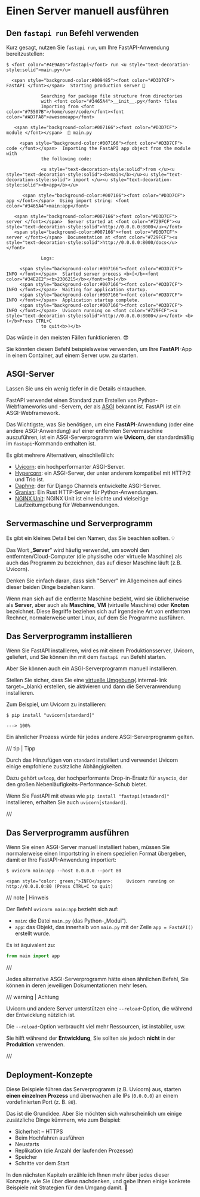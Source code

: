 # Einen Server manuell ausführen

## Den `fastapi run` Befehl verwenden

Kurz gesagt, nutzen Sie `fastapi run`, um Ihre FastAPI-Anwendung bereitzustellen:

<div class="termy">

```console
$ <font color="#4E9A06">fastapi</font> run <u style="text-decoration-style:solid">main.py</u>

  <span style="background-color:#009485"><font color="#D3D7CF"> FastAPI </font></span>  Starting production server 🚀

             Searching for package file structure from directories
             with <font color="#3465A4">__init__.py</font> files
             Importing from <font color="#75507B">/home/user/code/</font><font color="#AD7FA8">awesomeapp</font>

   <span style="background-color:#007166"><font color="#D3D7CF"> module </font></span>  🐍 main.py

     <span style="background-color:#007166"><font color="#D3D7CF"> code </font></span>  Importing the FastAPI app object from the module with
             the following code:

             <u style="text-decoration-style:solid">from </u><u style="text-decoration-style:solid"><b>main</b></u><u style="text-decoration-style:solid"> import </u><u style="text-decoration-style:solid"><b>app</b></u>

      <span style="background-color:#007166"><font color="#D3D7CF"> app </font></span>  Using import string: <font color="#3465A4">main:app</font>

   <span style="background-color:#007166"><font color="#D3D7CF"> server </font></span>  Server started at <font color="#729FCF"><u style="text-decoration-style:solid">http://0.0.0.0:8000</u></font>
   <span style="background-color:#007166"><font color="#D3D7CF"> server </font></span>  Documentation at <font color="#729FCF"><u style="text-decoration-style:solid">http://0.0.0.0:8000/docs</u></font>

             Logs:

     <span style="background-color:#007166"><font color="#D3D7CF"> INFO </font></span>  Started server process <b>[</b><font color="#34E2E2"><b>2306215</b></font><b>]</b>
     <span style="background-color:#007166"><font color="#D3D7CF"> INFO </font></span>  Waiting for application startup.
     <span style="background-color:#007166"><font color="#D3D7CF"> INFO </font></span>  Application startup complete.
     <span style="background-color:#007166"><font color="#D3D7CF"> INFO </font></span>  Uvicorn running on <font color="#729FCF"><u style="text-decoration-style:solid">http://0.0.0.0:8000</u></font> <b>(</b>Press CTRL+C
             to quit<b>)</b>
```

</div>

Das würde in den meisten Fällen funktionieren. 😎

Sie könnten diesen Befehl beispielsweise verwenden, um Ihre **FastAPI**-App in einem Container, auf einem Server usw. zu starten.

## ASGI-Server

Lassen Sie uns ein wenig tiefer in die Details eintauchen.

FastAPI verwendet einen Standard zum Erstellen von Python-Webframeworks und -Servern, der als <abbr title="Asynchronous Server Gateway Interface – Asynchrone Server-Gateway-Schnittstelle">ASGI</abbr> bekannt ist. FastAPI ist ein ASGI-Webframework.

Das Wichtigste, was Sie benötigen, um eine **FastAPI**-Anwendung (oder eine andere ASGI-Anwendung) auf einer entfernten Servermaschine auszuführen, ist ein ASGI-Serverprogramm wie **Uvicorn**, der standardmäßig im `fastapi`-Kommando enthalten ist.

Es gibt mehrere Alternativen, einschließlich:

* <a href="https://www.uvicorn.org/" class="external-link" target="_blank">Uvicorn</a>: ein hochperformanter ASGI-Server.
* <a href="https://hypercorn.readthedocs.io/" class="external-link" target="_blank">Hypercorn</a>: ein ASGI-Server, der unter anderem kompatibel mit HTTP/2 und Trio ist.
* <a href="https://github.com/django/daphne" class="external-link" target="_blank">Daphne</a>: der für Django Channels entwickelte ASGI-Server.
* <a href="https://github.com/emmett-framework/granian" class="external-link" target="_blank">Granian</a>: Ein Rust HTTP-Server für Python-Anwendungen.
* <a href="https://unit.nginx.org/howto/fastapi/" class="external-link" target="_blank">NGINX Unit</a>: NGINX Unit ist eine leichte und vielseitige Laufzeitumgebung für Webanwendungen.

## Servermaschine und Serverprogramm

Es gibt ein kleines Detail bei den Namen, das Sie beachten sollten. 💡

Das Wort „**Server**“ wird häufig verwendet, um sowohl den entfernten/Cloud-Computer (die physische oder virtuelle Maschine) als auch das Programm zu bezeichnen, das auf dieser Maschine läuft (z.B. Uvicorn).

Denken Sie einfach daran, dass sich "Server" im Allgemeinen auf eines dieser beiden Dinge beziehen kann.

Wenn man sich auf die entfernte Maschine bezieht, wird sie üblicherweise als **Server**, aber auch als **Maschine**, **VM** (virtuelle Maschine) oder **Knoten** bezeichnet. Diese Begriffe beziehen sich auf irgendeine Art von entfernten Rechner, normalerweise unter Linux, auf dem Sie Programme ausführen.

## Das Serverprogramm installieren

Wenn Sie FastAPI installieren, wird es mit einem Produktionsserver, Uvicorn, geliefert, und Sie können ihn mit dem `fastapi run` Befehl starten.

Aber Sie können auch ein ASGI-Serverprogramm manuell installieren.

Stellen Sie sicher, dass Sie eine [virtuelle Umgebung](../virtual-environments.md){.internal-link target=_blank} erstellen, sie aktivieren und dann die Serveranwendung installieren.

Zum Beispiel, um Uvicorn zu installieren:

<div class="termy">

```console
$ pip install "uvicorn[standard]"

---> 100%
```

</div>

Ein ähnlicher Prozess würde für jedes andere ASGI-Serverprogramm gelten.

/// tip | Tipp

Durch das Hinzufügen von `standard` installiert und verwendet Uvicorn einige empfohlene zusätzliche Abhängigkeiten.

Dazu gehört `uvloop`, der hochperformante Drop-in-Ersatz für `asyncio`, der den großen Nebenläufigkeits-Performance-Schub bietet.

Wenn Sie FastAPI mit etwas wie `pip install "fastapi[standard]"` installieren, erhalten Sie auch `uvicorn[standard]`.

///

## Das Serverprogramm ausführen

Wenn Sie einen ASGI-Server manuell installiert haben, müssen Sie normalerweise einen Importstring in einem speziellen Format übergeben, damit er Ihre FastAPI-Anwendung importiert:

<div class="termy">

```console
$ uvicorn main:app --host 0.0.0.0 --port 80

<span style="color: green;">INFO</span>:     Uvicorn running on http://0.0.0.0:80 (Press CTRL+C to quit)
```

</div>

/// note | Hinweis

Der Befehl `uvicorn main:app` bezieht sich auf:

* `main`: die Datei `main.py` (das Python-„Modul“).
* `app`: das Objekt, das innerhalb von `main.py` mit der Zeile `app = FastAPI()` erstellt wurde.

Es ist äquivalent zu:

```Python
from main import app
```

///

Jedes alternative ASGI-Serverprogramm hätte einen ähnlichen Befehl, Sie können in deren jeweiligen Dokumentationen mehr lesen.

/// warning | Achtung

Uvicorn und andere Server unterstützen eine `--reload`-Option, die während der Entwicklung nützlich ist.

Die `--reload`-Option verbraucht viel mehr Ressourcen, ist instabiler, usw.

Sie hilft während der **Entwicklung**, Sie sollten sie jedoch **nicht** in der **Produktion** verwenden.

///

## Deployment-Konzepte

Diese Beispiele führen das Serverprogramm (z.B. Uvicorn) aus, starten **einen einzelnen Prozess** und überwachen alle IPs (`0.0.0.0`) an einem vordefinierten Port (z. B. `80`).

Das ist die Grundidee. Aber Sie möchten sich wahrscheinlich um einige zusätzliche Dinge kümmern, wie zum Beispiel:

* Sicherheit – HTTPS
* Beim Hochfahren ausführen
* Neustarts
* Replikation (die Anzahl der laufenden Prozesse)
* Speicher
* Schritte vor dem Start

In den nächsten Kapiteln erzähle ich Ihnen mehr über jedes dieser Konzepte, wie Sie über diese nachdenken, und gebe Ihnen einige konkrete Beispiele mit Strategien für den Umgang damit. 🚀
